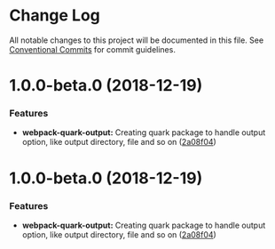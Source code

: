 # Change Log

All notable changes to this project will be documented in this file.
See [Conventional Commits](https://conventionalcommits.org) for commit guidelines.

# 1.0.0-beta.0 (2018-12-19)


### Features

* **webpack-quark-output:** Creating quark package to handle output option, like output directory, file and so on ([2a08f04](https://github.com/thc-tools/webpack-react/commit/2a08f04))





# 1.0.0-beta.0 (2018-12-19)


### Features

* **webpack-quark-output:** Creating quark package to handle output option, like output directory, file and so on ([2a08f04](https://github.com/thc-tools/webpack-react/commit/2a08f04))
